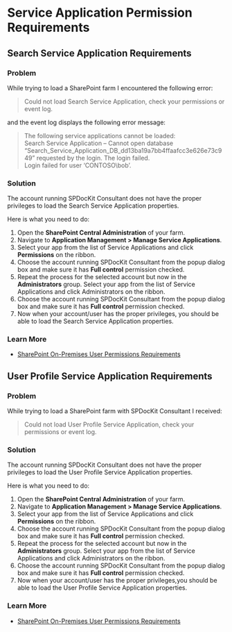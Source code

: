 # Service Application Permission Requirements

## Search Service Application Requirements

### Problem

While trying to load a SharePoint farm I encountered the following error:

> Could not load Search Service Application, check your permissions or event log.

and the event log displays the following error message:

> The following service applications cannot be loaded:  
> Search Service Application – Cannot open database “Search\_Service\_Application\_DB\_dd13ba19a7bb4ffaafcc3e626e73c949” requested by the login. The login failed.  
> Login failed for user ‘CONTOSO\bob’.

### Solution

The account running SPDocKit Consultant does not have the proper privileges to load the Search Service Application properties.

Here is what you need to do:

1. Open the **SharePoint Central Administration** of your farm.
2. Navigate to **Application Management &gt; Manage Service Applications**. 
3. Select your app from the list of Service Applications and click **Permissions** on the ribbon. 
4. Choose the account running SPDocKit Consultant from the popup dialog box and make sure it has **Full control** permission checked. 
5. Repeat the process for the selected account but now in the **Administrators** group. Select your app from the list of Service Applications and click Administrators on the ribbon. 
6. Choose the account running SPDocKit Consultant from the popup dialog box and make sure it has **Full control** permission checked. 
7. Now when your account/user has the proper privileges, you should be able to load the Search Service Application properties.

### Learn More

* [SharePoint On-Premises User Permissions Requirements](user-permission-requirements.md)

## User Profile Service Application Requirements

### Problem

While trying to load a SharePoint farm with SPDocKit Consultant I received:

> Could not load User Profile Service Application, check your permissions or event log.

### Solution

The account running SPDocKit Consultant does not have the proper privileges to load the User Profile Service Application properties.

Here is what you need to do:

1. Open the **SharePoint Central Administration** of your farm. 
2. Navigate to **Application Management &gt; Manage Service Applications**. 
3. Select your app from the list of Service Applications and click **Permissions** on the ribbon. 
4. Choose the account running SPDocKit Consultant from the popup dialog box and make sure it has **Full control** permission checked. 
5. Repeat the process for the selected account but now in the **Administrators** group. Select your app from the list of Service Applications and click Administrators on the ribbon. 
6. Choose the account running SPDocKit Consultant from the popup dialog box and make sure it has **Full control** permission checked. 
7. Now when your account/user has the proper privileges,you should be able to load the User Profile Service Application properties.

### Learn More

* [SharePoint On-Premises User Permissions Requirements](user-permission-requirements.md)

